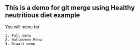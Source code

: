 ## This is a demo for git merge using Healthy neutritious diet example

You will menu for 
```
1. Fall menu
2. Halloween Menu
3. Diwali menu
```